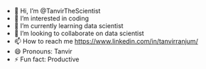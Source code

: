 - 👋 Hi, I’m @TanvirTheScientist
- 👀 I’m interested in coding
- 🌱 I’m currently learning data scientist
- 💞️ I’m looking to collaborate on data scientist
- 📫 How to reach me https://www.linkedin.com/in/tanvirranjum/
- 😄 Pronouns: Tanvir
- ⚡ Fun fact: Productive

<!---
TanvirTheScientist/TanvirTheScientist is a ✨ special ✨ repository because its `README.md` (this file) appears on your GitHub profile.
You can click the Preview link to take a look at your changes.
--->
